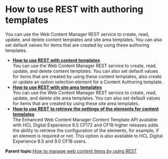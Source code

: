 # How to use REST with authoring templates 

You can use the Web Content Manager REST service to create, read, update, and delete content templates and site area templates. You can also set default values for items that are created by using these authoring templates.

-   **[How to use REST with content templates ](../wcm/wcm_rest_crud_cont_temp.md)**  
You can use the Web Content Manager REST service to create, read, update, and delete content templates. You can also set default values for items that are created by using these content templates, also create or update an option selection element for a Content Authoring template.
-   **[How to use REST with site area templates ](../wcm/wcm_rest_crud_site_temp.md)**  
You can use the Web Content Manager REST service to create, read, update, and delete site area templates. You can also set default values for items that are created by using these site area templates.
-   **[How to use REST to retrieve the settings of the elements for content templates ](../wcm/wcm_rest_elem_set_cont_temp.md)**  
The Enhanced Web Content Manager Content Template API available with HCL Digital Experience 9.5 CF172 and CF18 higher releases adds the ability to retrieve the configuration of the elements, for example, if an element is required or not. This option is also available to HCL Digital Experience 8.5 and 9.0 CF18 users.

**Parent topic:**[How to manage web content items by using REST ](../wcm/wcm_rest_crud.md)

